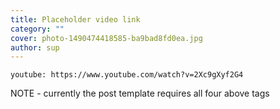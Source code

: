 ```yaml
---
title: Placeholder video link
category: ""
cover: photo-1490474418585-ba9bad8fd0ea.jpg
author: sup
---
```


`youtube: https://www.youtube.com/watch?v=2Xc9gXyf2G4`

NOTE - currently the post template requires all four above tags